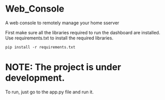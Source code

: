 # Web_Console
 A web console to remotely manage your home sserver

First make sure all the libraries required to run the dashboard are installed. Use requirements.txt to install the required libraries.

```shell
pip install -r requirements.txt
```

# NOTE: The project is under development.

To run, just go to the app.py file and run it.
